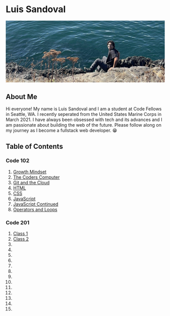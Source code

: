 # Luis Sandoval

![Me](IMG-1627.JPG)

## About Me

Hi everyone! My name is Luis Sandoval and I am a student at Code Fellows in Seattle, WA. I recently seperated from the United States Marine Corps in March 2021. I have always been obsessed with tech and its advances and I am passionate about building the web of the future. Please follow along on my journey as I become a fullstack web developer. :grin:

## Table of Contents

### Code 102
1. [Growth Mindset](growth-mindset.md)
2. [The Coders Computer](coders-computer.md)
3. [Git and the Cloud](git-and-the-cloud.md) 
4. [HTML](html.md)
5. [CSS](css.md)
6. [JavaScript](javascript.md)
7. [JavaScript Continued](javascriptcont.md) 
8. [Operators and Loops](operators-and-loops.md)

### Code 201
1. [Class 1](class-01.md)
2. [Class 2](class-02.md)
3. []()
4. []()
5. []()
6. []()
7. []()
8. []()
9. []()
10. []()
11. []()
12. []()
13. []()
14. []()
15. []()